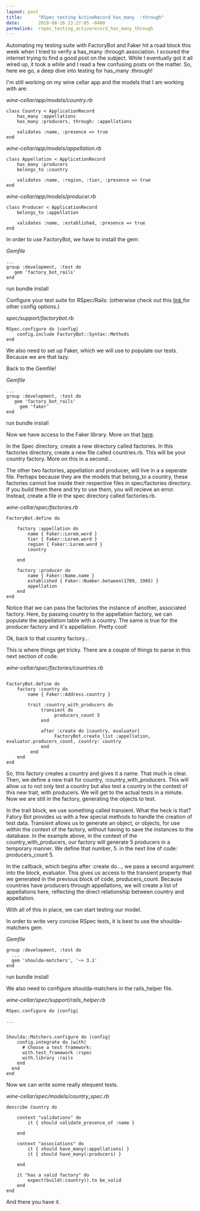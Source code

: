 ```yaml
---
layout: post
title:      "RSpec testing ActiveRecord has_many  :through"
date:       2018-08-26 23:27:05 -0400
permalink:  rspec_testing_activerecord_has_many_through
---
```



Automating my testing suite with FactoryBot and Faker hit a road block this week when I tried  to verify a has_many :through association.  I scoured the internet trying to find a good post on the subject.  While I eventually got it all wired up, it took a while and I read a few confusing posts on the matter.  So, here we go, a deep dive into testing for has_many :through!

 I'm still working on my wine cellar app and the models that I am working with are:
 
 *wine-cellar/app/models/country.rb*
```
class Country < ApplicationRecord
	has_many :appellations
	has_many :producers, through: :appellations

	validates :name, :presence => true
end

```

*wine-cellar/app/models/appellation.rb*
```
class Appellation < ApplicationRecord
	has_many :producers
	belongs_to :country

	validates :name, :region, :tier, :presence => true
end
```

*wine-cellar/app/models/producer.rb*
```
class Producer < ApplicationRecord
	belongs_to :appellation

	validates :name, :established, :presence => true
end
```

In order to use FactoryBot, we have to install the gem:

*Gemfile*
```
...
group :development, :test do
   gem 'factory_bot_rails'
end
```

run bundle install

Configure your test suite for RSpec/Rails: (otherwise check out this [link ](https://github.com/thoughtbot/factory_bot/blob/master/GETTING_STARTED.md)for other config options.)

*spec/support/factorybot.rb*

```
RSpec.configure do |config|
	config.include FactoryBot::Syntax::Methods
end

```



We also need to set up Faker, which we will use to populate our tests.  Because we are that lazy.

Back to the Gemfile!

*Gemfile*
```
...
group :development, :test do
   gem 'factory_bot_rails'
	 gem 'faker'
end
```

run bundle install

Now we have access to the Faker library.  More on that [here](https://github.com/stympy/faker).


In the Spec directory, create a new directory called factories.  In this factories directory, create a new file called countries.rb.  This will be your country factory.  More on this in a second...

The other two factories, appellation and producer, will live in a a seperate file.  Perhaps because they are the models that belong_to a country, these factories cannot live inside their respective files in spec/factories directory.  If you build them there and try to use them, you will recieve an error.  Instead, create a file in the spec directory called factories.rb.

*wine-cellar/spec/factories.rb*
```
FactoryBot.define do

	factory :appellation do 
		name { Faker::Lorem.word }
		tier { Faker::Lorem.word }
		region { Faker::Lorem.word }
		country
	
	end

	factory :producer do
		name { Faker::Name.name }
		established { Faker::Number.between(1789, 1985) }
		appellation
	end
end
```

Notice that we can pass the factories the instance of another, associated factory.  Here, by passing country to the appellation factory, we can populate the appellation table with a country.  The same is true for the producer factory and it's appellation.  Pretty cool!

Ok, back to that country factory...

This is where things get tricky.  There are a couple of things to parse in this next section of code.  

*wine-cellar/spec/factories/countries.rb*
```

FactoryBot.define do
	factory :country do 
		name { Faker::Address.country }

		trait :country_with_producers do
			 transient do
				  producers_count 5  
			 end

			 after :create do |country, evaluator|
				  FactoryBot.create_list :appellation, evaluator.producers_count, country: country
			 end
		 end
	end
end

```

So, this factory creates a country and gives it a name.  That much is clear.  Then, we define a new trait for country, :country_with_producers.  This will allow us to not only test a country but also test a country in the contest of this new trait,  with producers.  We will get to the actual tests in a minute.  Now we are still in the factory, generating the objects to test.

In the trait block, we use something called transient.  What the heck is that?  Fatory Bot provides us with a few special methods to handle the creation of test data.  Transient allows us to generate an object, or objects, for use within the context of the factory, without having to save the instances to the database.  In the example above, in the context of the country_with_producers, our factory will generate 5 producers in a temporary manner.  We define that number, 5. in the next line of code: producers_count 5.

In the callback, which begins after :create do..., we pass a second argument into the block, evaluator.  This gives us access to the transient property that we generated in the previous block of code, producers_count.  Because countries have producers through appellations, we will create a list of appellations here, reflecting the direct relationship between country and appellation.  



With all of this in place, we can start testing our model.

In order to write very concise RSpec tests, it is best to use the shoulda-matchers gem.

*Gemfile*
```
group :development, :test do
  ...
  gem 'shoulda-matchers', '~> 3.1'
end
```

run bundle install

We also need to configure shoulda-matchers in the rails_helper file.

*wine-cellar/spec/support/rails_helper.rb*
```
RSpec.configure do |config|

...


Shoulda::Matchers.configure do |config|
    config.integrate do |with|
      # Choose a test framework:
      with.test_framework :rspec
      with.library :rails
    end
  end
end

```

Now we can write some really elequent tests.  

*wine-cellar/spec/models/country_spec.rb*
```
describe Country do

	context "validations" do
		it { should validate_presence_of :name }

	end

	context "associations" do
		it { should have_many(:appellations) }
		it { should have_many(:producers) }

	end 

	it "has a valid factory" do
		expect(build(:country)).to be_valid
	end
end
```

And there you have it.



